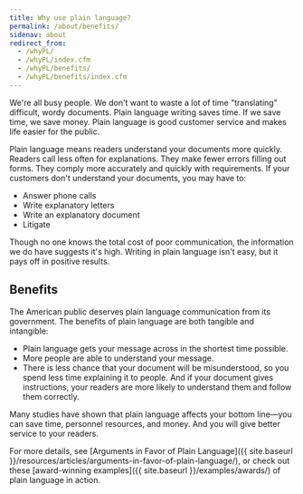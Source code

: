 ```yaml
---
title: Why use plain language?
permalink: /about/benefits/
sidenav: about
redirect_from:
  - /whyPL/
  - /whyPL/index.cfm
  - /whyPL/benefits/
  - /whyPL/benefits/index.cfm
---
```


We're all busy people. We don't want to waste a lot of time "translating" difficult, wordy documents. Plain language writing saves time. If we save time, we save money. Plain language is good customer service and makes life easier for the public.

Plain language means readers understand your documents more quickly. Readers call less often for explanations. They make fewer errors filling out forms. They comply more accurately and quickly with requirements. If your customers don't understand your documents, you may have to:

- Answer phone calls
- Write explanatory letters
- Write an explanatory document
- Litigate

Though no one knows the total cost of poor communication, the information we do have suggests it's high. Writing in plain language isn't easy, but it pays off in positive results.

## Benefits

The American public deserves plain language communication from its government. The benefits of plain language are both tangible and intangible:

- Plain language gets your message across in the shortest time possible.
- More people are able to understand your message.
- There is less chance that your document will be misunderstood, so you spend less time explaining it to people. And if your document gives instructions, your readers are more likely to understand them and follow them correctly.

Many studies have shown that plain language affects your bottom line—you can save time, personnel resources, and money. And you will give better service to your readers.

For more details, see [Arguments in Favor of Plain Language]({{ site.baseurl }}/resources/articles/arguments-in-favor-of-plain-language/), or check out these [award-winning examples]({{ site.baseurl }}/examples/awards/) of plain language in action.
